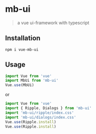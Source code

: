 # mb-ui

> a vue ui-framework with typescript
## Installation
``` npm
npm i vue-mb-ui
```
## Usage
``` js
import Vue from 'vue'
import MbUi from 'mb-ui'
Vue.use(MbUi)
```
or
``` js
import Vue from 'vue'
import { Ripple, Dialogs } from 'mb-ui'
import 'mb-ui/ripple/index.css'
import 'mb-ui/dialogs/index.css'
Vue.use(Ripple.install)
Vue.use(Ripple.install)
```
